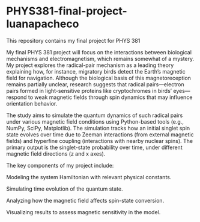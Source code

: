 # PHYS381-final-project-luanapacheco
This repository contains my final project for PHYS 381

My final PHYS 381 project will focus on the interactions between biological mechanisms and electromagnetism, which remains somewhat of a mystery. My project explores the radical-pair mechanism as a leading theory explaining how, for instance, migratory birds detect the Earth’s magnetic field for navigation. Although the biological basis of this magnetoreception remains partially unclear, research suggests that radical pairs—electron pairs formed in light-sensitive proteins like cryptochromes in birds’ eyes—respond to weak magnetic fields through spin dynamics that may influence orientation behavior.



The study aims to simulate the quantum dynamics of such radical pairs under various magnetic field conditions using Python-based tools (e.g., NumPy, SciPy, Matplotlib). The simulation tracks how an initial singlet spin state evolves over time due to Zeeman interactions (from external magnetic fields) and hyperfine coupling (interactions with nearby nuclear spins). The primary output is the singlet-state probability over time, under different magnetic field directions (z and x axes).



The key components of my project include:



Modeling the system Hamiltonian with relevant physical constants.



Simulating time evolution of the quantum state.



Analyzing how the magnetic field affects spin-state conversion.



Visualizing results to assess magnetic sensitivity in the model.
